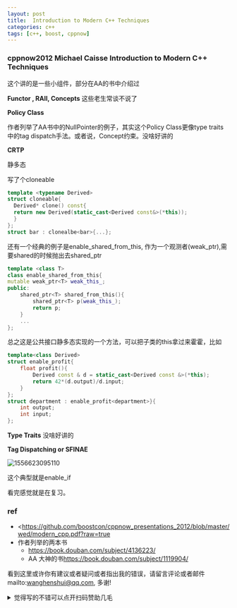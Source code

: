 ```yaml
---
layout: post
title:  Introduction to Modern C++ Techniques 
categories: c++
tags: [c++, boost, cppnow]
---
```


  

### cppnow2012 Michael Caisse Introduction to Modern C++ Techniques 



这个讲的是一些小组件，部分在AA的书中介绍过

**Functor , RAII, Concepts**  这些老生常谈不说了

**Policy Class**

作者列举了AA书中的NullPointer的例子，其实这个Policy Class更像type traits中的tag dispatch手法。或者说，Concept约束。没啥好讲的

**CRTP**

静多态

写了个cloneable

```c++
template <typename Derived>
struct cloneable{
  Derived* clone() const{
  return new Derived(static_cast<Derived const&>(*this));
  }
};
struct bar : clonealbe<bar>{...};
```

还有一个经典的例子是enable_shared_from_this, 作为一个观测者(weak_ptr),需要shared的时候抛出去shared_ptr

```c++
template <class T>
class enable_shared_from_this{
mutable weak_ptr<T> weak_this_;
public:
    shared_ptr<T> shared_from_this(){
        shared_ptr<T> p(weak_this_);
        return p;
    }
    ...
};
```



总之这是公共接口静多态实现的一个方法，可以把子类的this拿过来霍霍，比如

```c++
template<class Derived>
struct enable_profit{
    float profit(){
        Derived const & d = static_cast<Derived const &>(*this);
        return 42*(d.output)/d.input;
    }
};
struct department : enable_profit<department>}{
    int output;
    int input;
};
```

**Type Traits** 没啥好讲的

**Tag Dispatching or SFINAE**

![1556623095110](https://wanghenshui.github.io/assets/1556623095110.png)

这个典型就是enable_if



看完感觉就是在复习。

### ref

- <https://github.com/boostcon/cppnow_presentations_2012/blob/master/wed/modern_cpp.pdf?raw=true
- 作者列举的两本书
  - <https://book.douban.com/subject/4136223/>
  - AA  大神的书<https://book.douban.com/subject/1119904/>


看到这里或许你有建议或者疑问或者指出我的错误，请留言评论或者邮件mailto:wanghenshui@qq.com, 多谢! 
<details>
<summary>觉得写的不错可以点开扫码赞助几毛</summary>
<img src="https://wanghenshui.github.io/assets/wepay.png" alt="微信转账">
</details>